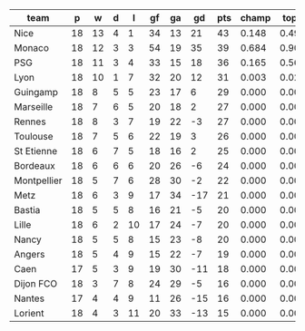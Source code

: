 |    team     | p  | w  | d | l  | gf | ga | gd  | pts | champ | top2  | top3  | top4  |  5-7  | bot4  | bot3  | bot2  |
|-------------|----|----|---|----|----|----|-----|-----|-------|-------|-------|-------|-------|-------|-------|-------|
| Nice        | 18 | 13 | 4 |  1 | 34 | 13 |  21 |  43 | 0.148 | 0.490 | 0.892 | 0.975 | 0.024 | 0.000 | 0.000 | 0.000|
| Monaco      | 18 | 12 | 3 |  3 | 54 | 19 |  35 |  39 | 0.684 | 0.909 | 0.991 | 0.999 | 0.001 | 0.000 | 0.000 | 0.000|
| PSG         | 18 | 11 | 3 |  4 | 33 | 15 |  18 |  36 | 0.165 | 0.563 | 0.915 | 0.982 | 0.018 | 0.000 | 0.000 | 0.000|
| Lyon        | 18 | 10 | 1 |  7 | 32 | 20 |  12 |  31 | 0.003 | 0.025 | 0.122 | 0.510 | 0.409 | 0.000 | 0.000 | 0.000|
| Guingamp    | 18 |  8 | 5 |  5 | 23 | 17 |   6 |  29 | 0.000 | 0.008 | 0.047 | 0.250 | 0.548 | 0.001 | 0.001 | 0.000|
| Marseille   | 18 |  7 | 6 |  5 | 20 | 18 |   2 |  27 | 0.000 | 0.002 | 0.011 | 0.082 | 0.451 | 0.007 | 0.003 | 0.001|
| Rennes      | 18 |  8 | 3 |  7 | 19 | 22 |  -3 |  27 | 0.000 | 0.000 | 0.002 | 0.022 | 0.213 | 0.046 | 0.022 | 0.009|
| Toulouse    | 18 |  7 | 5 |  6 | 22 | 19 |   3 |  26 | 0.000 | 0.003 | 0.015 | 0.116 | 0.497 | 0.005 | 0.002 | 0.001|
| St Etienne  | 18 |  6 | 7 |  5 | 18 | 16 |   2 |  25 | 0.000 | 0.001 | 0.005 | 0.035 | 0.316 | 0.020 | 0.009 | 0.003|
| Bordeaux    | 18 |  6 | 6 |  6 | 20 | 26 |  -6 |  24 | 0.000 | 0.000 | 0.001 | 0.007 | 0.117 | 0.110 | 0.064 | 0.030|
| Montpellier | 18 |  5 | 7 |  6 | 28 | 30 |  -2 |  22 | 0.000 | 0.000 | 0.002 | 0.015 | 0.167 | 0.078 | 0.046 | 0.024|
| Metz        | 18 |  6 | 3 |  9 | 17 | 34 | -17 |  21 | 0.000 | 0.000 | 0.000 | 0.001 | 0.016 | 0.426 | 0.314 | 0.192|
| Bastia      | 18 |  5 | 5 |  8 | 16 | 21 |  -5 |  20 | 0.000 | 0.000 | 0.000 | 0.002 | 0.052 | 0.220 | 0.143 | 0.079|
| Lille       | 18 |  6 | 2 | 10 | 17 | 24 |  -7 |  20 | 0.000 | 0.000 | 0.000 | 0.001 | 0.043 | 0.260 | 0.173 | 0.098|
| Nancy       | 18 |  5 | 5 |  8 | 15 | 23 |  -8 |  20 | 0.000 | 0.000 | 0.000 | 0.001 | 0.052 | 0.226 | 0.147 | 0.082|
| Angers      | 18 |  5 | 4 |  9 | 15 | 22 |  -7 |  19 | 0.000 | 0.000 | 0.000 | 0.001 | 0.041 | 0.274 | 0.187 | 0.108|
| Caen        | 17 |  5 | 3 |  9 | 19 | 30 | -11 |  18 | 0.000 | 0.000 | 0.000 | 0.000 | 0.012 | 0.504 | 0.385 | 0.261|
| Dijon FCO   | 18 |  3 | 7 |  8 | 24 | 29 |  -5 |  16 | 0.000 | 0.000 | 0.000 | 0.000 | 0.015 | 0.478 | 0.366 | 0.242|
| Nantes      | 17 |  4 | 4 |  9 | 11 | 26 | -15 |  16 | 0.000 | 0.000 | 0.000 | 0.000 | 0.008 | 0.584 | 0.470 | 0.334|
| Lorient     | 18 |  4 | 3 | 11 | 20 | 33 | -13 |  15 | 0.000 | 0.000 | 0.000 | 0.000 | 0.002 | 0.762 | 0.668 | 0.535|
